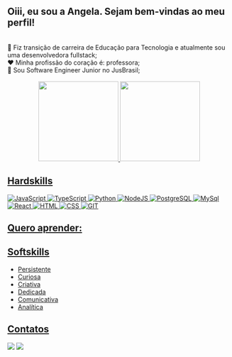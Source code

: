 ## Oiii, eu sou a Angela. Sejam bem-vindas ao meu perfil! 
<br>
<div>
💼 Fiz transição de carreira de Educação para Tecnologia e atualmente sou uma desenvolvedora fullstack;
</br>
❤️ Minha profissão do coração é: professora;
</br>  
💙 Sou Software Engineer Junior no JusBrasil;
</br>  

</div>
</br>  
<div align="center">
  <a href="https://github.com/alopo2">
  <img height="180em" src="https://github-readme-stats.vercel.app/api?username=alopo2&show_icons=true&theme=highcontrast&include_all_commits=true&count_private=true"/>
  <img height="180em" src="https://github-readme-stats.vercel.app/api/top-langs/?username=alopo2&layout=compact&langs_count=7&theme=highcontrast"/>
</div>

## Hardskills <br>

![JavaScript](https://img.shields.io/badge/JavaScript-323330?style=for-the-badge&logo=javascript&logoColor=F7DF1E)
![TypeScript](https://img.shields.io/badge/TypeScript-007ACC?style=for-the-badge&logo=typescript&logoColor=white)
![Python](https://img.shields.io/badge/Python-3776AB?style=for-the-badge&logo=python&logoColor=white)
![NodeJS](https://img.shields.io/badge/Node.js-339933?style=for-the-badge&logo=nodedotjs&logoColor=white)
![PostgreSQL](https://img.shields.io/badge/PostgreSQL-316192?style=for-the-badge&logo=postgresql&logoColor=white)
![MySql](https://img.shields.io/badge/MySQL-00000F?style=for-the-badge&logo=mysql&logoColor=white)
![React](https://img.shields.io/badge/React-20232A?style=for-the-badge&logo=react&logoColor=61DAFB)
![HTML](https://img.shields.io/badge/HTML5-E34F26?style=for-the-badge&logo=html5&logoColor=white)
![CSS](https://img.shields.io/badge/CSS3-1572B6?style=for-the-badge&logo=css3&logoColor=white)
![GIT](https://img.shields.io/badge/GIT-E44C30?style=for-the-badge&logo=git&logoColor=white)
  

## Quero aprender: <br>
  
  

## Softskills

- Persistente
- Curiosa
- Criativa
- Dedicada
- Comunicativa
- Analítica

  
## Contatos
 
<div> 
 
  <a href = "mailto:angelalopo@outlook.com"><img src="https://img.shields.io/badge/Microsoft_Outlook-0078D4?style=for-the-badge&logo=microsoft-outlook&logoColor=white" target="_blank"></a>
  <a href="https://www.linkedin.com/in/angelalopo/" target="_blank"><img src="https://img.shields.io/badge/-LinkedIn-%230077B5?style=for-the-badge&logo=linkedin&logoColor=white" target="_blank"></a> 
 
</div>
